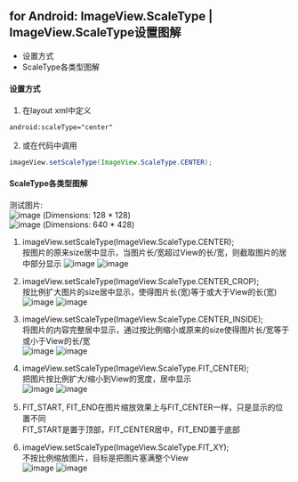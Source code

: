 ## for Android: ImageView.ScaleType | ImageView.ScaleType设置图解 
>
- 设置方式
- ScaleType各类型图解

#### 设置方式
1. 在layout xml中定义
```xml
android:scaleType="center" 
```  
2. 或在代码中调用 
```java 
imageView.setScaleType(ImageView.ScaleType.CENTER);  
```

#### ScaleType各类型图解
测试图片:  
![image](../images-folder/0_1319976827wW01.png)
(Dimensions: 128 * 128)  
![image](../images-folder/0_1319976939pkgr.gif)
(Dimensions: 640 * 428)  

1. imageView.setScaleType(ImageView.ScaleType.CENTER);  
   按图片的原来size居中显示，当图片长/宽超过View的长/宽，则截取图片的居中部分显示
![image](../images-folder/center1.jpg) ![image](../images-folder/center2.gif)

2. imageView.setScaleType(ImageView.ScaleType.CENTER_CROP);  
按比例扩大图片的size居中显示，使得图片长(宽)等于或大于View的长(宽)  
![image](../images-folder/center_crop1.gif) ![image](../images-folder/center_crop2.gif)

3. imageView.setScaleType(ImageView.ScaleType.CENTER_INSIDE);  
将图片的内容完整居中显示，通过按比例缩小或原来的size使得图片长/宽等于或小于View的长/宽   
![image](../images-folder/center_inside1.gif) ![image](../images-folder/center_inside2.gif)

4. imageView.setScaleType(ImageView.ScaleType.FIT_CENTER);  
把图片按比例扩大/缩小到View的宽度，居中显示  
![image](../images-folder/fit_center1.gif) ![image](../images-folder/fit_center2.gif)

5. FIT_START, FIT_END在图片缩放效果上与FIT_CENTER一样，只是显示的位置不同    
FIT_START是置于顶部，FIT_CENTER居中，FIT_END置于底部  

6. imageView.setScaleType(ImageView.ScaleType.FIT_XY);  
不按比例缩放图片，目标是把图片塞满整个View  
![image](../images-folder/fit_xy1.gif) ![image](../images-folder/fit_xy2.gif)

